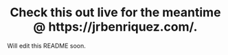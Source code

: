 
<h1 align="center">
  Check this out live for the meantime @ https://jrbenriquez.com/.
</h1>

Will edit this README soon. 
